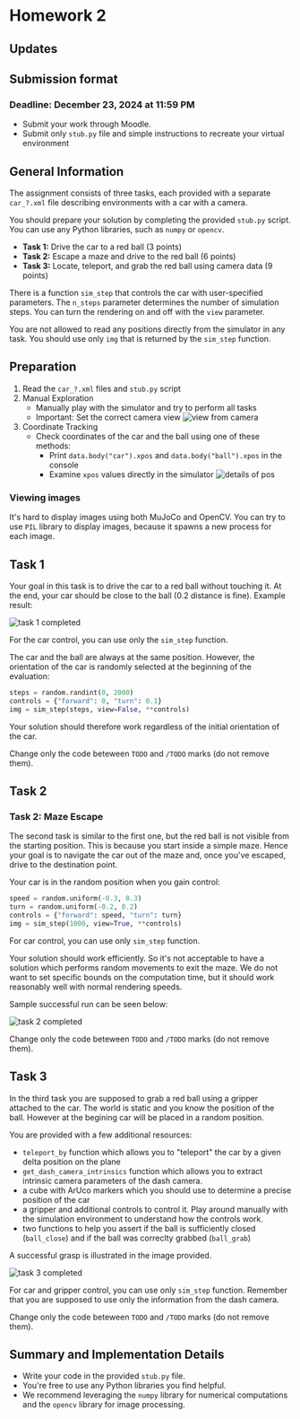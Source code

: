 # Homework 2

## Updates

## Submission format

### Deadline: December 23, 2024 at 11:59 PM

 - Submit your work through Moodle.
 - Submit only `stub.py` file and simple instructions to recreate your virtual environment

## General Information

The assignment consists of three tasks,
each provided with a separate `car_?.xml` file describing environments with a car with a camera.

You should prepare your solution by completing the provided `stub.py` script.
You can use any Python libraries, such as `numpy` or `opencv`.

* **Task 1:** Drive the car to a red ball (3 points)
* **Task 2:** Escape a maze and drive to the red ball (6 points)
* **Task 3:** Locate, teleport, and grab the red ball using camera data (9 points)

There is a function `sim_step` that controls the car with user-specified parameters.
The `n_steps` parameter determines the number of simulation steps.
You can turn the rendering on and off with the `view` parameter.

You are not allowed to read any positions directly from the simulator in any task.
You should use only `img` that is returned by the `sim_step` function.

## Preparation

1. Read the `car_?.xml` files and `stub.py` script
2. Manual Exploration
   * Manually play with the simulator and try to perform all tasks
   * Important: Set the correct camera view
    ![view from camera](hw2_camera.png)
3. Coordinate Tracking
   * Check coordinates of the car and the ball using one of these methods:
       * Print `data.body("car").xpos` and `data.body("ball").xpos` in the console
       * Examine `xpos` values directly in the simulator
       ![details of pos](hw2_xpos.png)

### Viewing images

It's hard to display images using both MuJoCo and OpenCV.
You can try to use `PIL` library to display images, because it spawns a new process for each image.

## Task 1

Your goal in this task is to drive the car to a red ball without touching it.
At the end, your car should be close to the ball (0.2 distance is fine).
Example result:

![task 1 completed](hw2_task1.png)

For the car control, you can use only the `sim_step` function.

The car and the ball are always at the same position.
However, the orientation of the car is randomly selected at the beginning of the evaluation:

```python
steps = random.randint(0, 2000)
controls = {"forward": 0, "turn": 0.1}
img = sim_step(steps, view=False, **controls)
```

Your solution should therefore work regardless of the initial orientation of the car.

Change only the code beteween `TODO` and `/TODO` marks (do not remove them).

## Task 2

### Task 2: Maze Escape

The second task is similar to the first one,
but the red ball is not visible from the starting position.
This is because you start inside a simple maze.
Hence your goal is to navigate the car out of the maze and,
once you've escaped, drive to the destination point.

Your car is in the random position when you gain control:

```python
speed = random.uniform(-0.3, 0.3)
turn = random.uniform(-0.2, 0.2)
controls = {"forward": speed, "turn": turn}
img = sim_step(1000, view=True, **controls)
```

For car control, you can use only `sim_step` function.

Your solution should work efficiently.
So it's not acceptable to have a solution which performs random movements to exit the maze.
We do not want to set specific bounds on the computation time,
but it should work reasonably well with normal rendering speeds.

Sample successful run can be seen below:

![task 2 completed](hw22.gif)

Change only the code beteween `TODO` and `/TODO` marks (do not remove them).

## Task 3

In the third task you are supposed to grab a red ball using a gripper attached to the car.
The world is static and you know the position of the ball.
However at the begining car will be placed in a random position.


You are provided with a few additional resources:
 - `teleport_by` function which allows you to "teleport" the car by a given delta position on the plane
 - `get_dash_camera_intrinsics` function which allows you to extract intrinsic camera parameters of the dash camera.
 - a cube with ArUco markers which you should use to determine a precise position of the car
 - a gripper and additional controls to control it.
 Play around manually with the simulation environment to understand how the controls work.
 - two functions to help you assert if the ball is sufficiently closed (`ball_close`) and if the ball was correclty grabbed (`ball_grab`)

A successful grasp is illustrated in the image provided.

![task 3 completed](hw2_task3.png)

For car and gripper control, you can use only `sim_step` function.
Remember that you are supposed to use only the information from the dash camera.

Change only the code beteween `TODO` and `/TODO` marks (do not remove them).

## Summary and Implementation Details

* Write your code in the provided `stub.py` file.
* You're free to use any Python libraries you find helpful.
* We recommend leveraging the `numpy` library for numerical computations and the `opencv` library for image processing.
